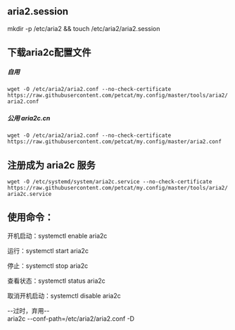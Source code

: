 ## aria2.session
mkdir -p /etc/aria2 && touch /etc/aria2/aria2.session  

## 下载aria2c配置文件

##### 自用      
`wget -O /etc/aria2/aria2.conf --no-check-certificate https://raw.githubusercontent.com/petcat/my.config/master/tools/aria2/aria2.conf`

##### 公用 aria2c.cn    
`wget -O /etc/aria2/aria2.conf --no-check-certificate https://raw.githubusercontent.com/petcat/my.config/master/aria2.conf`

## 注册成为 aria2c 服务
`wget -O /etc/systemd/system/aria2c.service --no-check-certificate https://raw.githubusercontent.com/petcat/my.config/master/tools/aria2/aria2c.service`

## 使用命令：  

开机启动：systemctl enable aria2c  

运行：systemctl start aria2c    

停止：systemctl stop aria2c    

查看状态：systemctl status aria2c      

取消开机启动：systemctl disable aria2c    

--过时，弃用--  
aria2c --conf-path=/etc/aria2/aria2.conf -D
